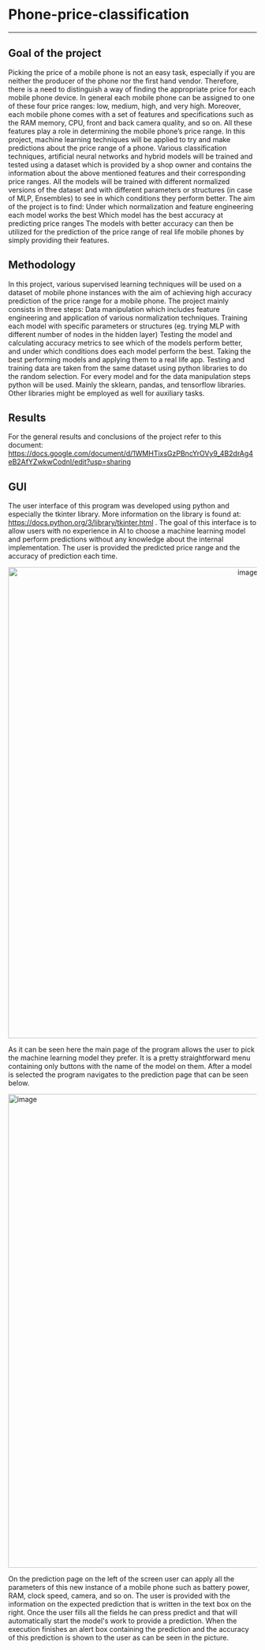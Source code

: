 # Phone-price-classification

***

## Goal of the project

Picking the price of a mobile phone is not an easy task, especially if you are neither the producer of the phone nor the first hand vendor. Therefore, there is a need to distinguish a way of finding the appropriate price for each mobile phone device. In general each mobile phone can be assigned to one of these four price ranges: low, medium, high, and very high. Moreover, each mobile phone comes with a set of features and specifications such as the RAM memory, CPU, front and back camera quality, and so on. All these features play a role in determining the mobile phone’s price range. In this project, machine learning techniques will be applied to try and make predictions about the price range of a phone. Various classification techniques, artificial neural networks and hybrid models will be trained and tested using a dataset which is provided by a shop owner and contains the information about the above mentioned features and their corresponding price ranges. All the models will be trained with different normalized versions of the dataset and with different parameters or structures (in case of MLP, Ensembles) to see in which conditions they perform better. The aim of the project is to find:
Under which normalization and feature engineering each model works the best
Which model has the best accuracy at predicting price ranges
The models with better accuracy can then be utilized for the prediction of the price range of real life mobile phones by simply providing their features. 

## Methodology 

In this project, various supervised learning techniques will be used on a dataset of mobile phone instances with the aim of achieving high accuracy prediction of the price range for a mobile phone. The project mainly consists in three steps:
Data manipulation which includes feature engineering and application of various normalization techniques.
Training each model with specific parameters or structures (eg. trying MLP with different number of nodes in the hidden layer)
Testing the model and calculating accuracy metrics to see which of the models perform better, and under which conditions does each model perform the best.
Taking the best performing models and applying them to a real life app.
Testing and training data are taken from the same dataset using python libraries to do the random selection. For every model and for the data manipulation steps python will be used. Mainly the sklearn, pandas, and tensorflow libraries. Other libraries might be employed as well for auxiliary tasks.

## Results

For the general results and conclusions of the project refer to this document: https://docs.google.com/document/d/1WMHTixsGzPBncYrOVy9_4B2drAg4eB2AfYZwkwCodnI/edit?usp=sharing

## GUI
The user interface of this program was developed using python and especially the tkinter library. More information on the library is found at: https://docs.python.org/3/library/tkinter.html . The goal of this interface is to allow users with no experience in AI to choose a machine learning model and perform predictions without any knowledge about the internal implementation. The user is provided the predicted price range and the accuracy of prediction each time.
<p align="center">
  <img width="955" alt="image" src="https://github.com/guy1998/Phone-price-classification/assets/104024859/a141392b-a583-4449-96ca-5320d43d3b19"> <br>
  <p align="left">
    As it can be seen here the main page of the program allows the user to pick the machine learning model they prefer. It is a pretty straightforward menu containing only buttons with the name of the model on them. After a model is selected the program navigates to the prediction page that can be seen below.
  </p>
  <img width="960" alt="image" src="https://github.com/guy1998/Phone-price-classification/assets/104024859/ad00251f-cf49-44fd-99b7-4391647ce94a"> <br>
  <p align="left">
  On the prediction page on the left of the screen user can apply all the parameters of this new instance of a mobile phone such as battery power, RAM, clock speed, camera, and so on. The user is provided with the information on the expected prediction that is written in the text box on the right. Once the user fills all the fields he can press predict and that will automatically start the model's work to provide a prediction. When the execution finishes an alert box containing the prediction and the accuracy of this prediction is shown to the user as can be seen in the picture.
  </p>
</p>
